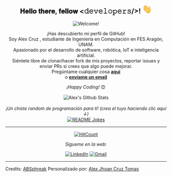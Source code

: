 <div align="center">
<h2> 𝐇𝐞𝐥𝐥𝐨 𝐭𝐡𝐞𝐫𝐞, 𝐟𝐞𝐥𝐥𝐨𝐰 <𝚍𝚎𝚟𝚎𝚕𝚘𝚙𝚎𝚛𝚜/>! <img src="https://github.com/ABSphreak/ABSphreak/blob/master/gifs/Hi.gif" width="30px"></h2>
</div>

<div align="center" width="50">

<img src="https://i.imgur.com/dTYwdG1.gif" alt="Welcome!" width="300"/>

</div>

<div align="center">

¡Has descubierto mi perfil de GitHub! <br>
Soy Alex Cruz , estudiante de Ingeniería en Computación en FES Aragón, UNAM. <br>
Apasionado por el desarrollo de software, robótica, IoT e inteligencia artificial. <br>
Siéntete libre de clonar/hacer fork de mis proyectos, reportar issues y enviar PRs si crees que algo puede mejorar. <br>
Pregúntame cualquier cosa <a href="https://github.com/alexxjct/alexxjct/issues/new"><b>aquí</b></a><br>
o <a href="mailto:alexjct047@gmail.com"><b>envíame un email</b></a>

<i>¡Happy Coding!</i> 😊

</div>

<div align="center">

<img align="center" src="https://github-readme-stats.vercel.app/api?username=alexxjct&include_all_commits=true&count_private=true&show_icons=true&line_height=20&title_color=7A7ADB&icon_color=2234AE&text_color=D3D3D3&bg_color=0,000000,130F40" alt="Alex's Github Stats">

</br>
</br>
<i>¡Un chiste random de programación para ti! (crea el tuyo haciendo clic aquí ↓)</i><br>
<a href="https://readme-jokes.vercel.app"><img align="center" src="https://readme-jokes.vercel.app/api" alt="README Jokes"></a>

---
[![HitCount](http://hits.dwyl.com/alexxjct/alexxjct.svg)](http://hits.dwyl.com/alexxjct/alexxjct)

<i>Sígueme en la web:</i><br>

<a href="https://www.linkedin.com/in/alex-j-cruz-tomas-73b986215/" target="_blank"><img src="https://img.shields.io/badge/LinkedIn-%230077B5.svg?&style=flat-square&logo=linkedin&logoColor=white" alt="LinkedIn"></a>
<a href="mailto:alexjct047@gmail.com" target="_blank"><img src="https://img.shields.io/badge/Gmail-%23D14836.svg?&style=flat-square&logo=gmail&logoColor=white" alt="Gmail"></a>

</div>

<!--
**alexxjct/alexxjct** is a ✨ _special_ ✨ repository because its `README.md` (this file) appears on your GitHub profile.

🔭 Actualmente trabajando en: Cell on the Move - App móvil para talleres de reparación
🌱 Aprendiendo: Inteligencia Artificial y Machine Learning
👯 Buscando colaborar en: Proyectos de IoT y robótica
🤔 Buscando ayuda con: Algoritmos de IA avanzados
💬 Pregúntame sobre: Python, Java, Flutter, Arduino, ESP32
📫 Cómo contactarme: alexjct047@gmail.com
⚡ Dato curioso: Desarrollé una app que digitalizó completamente mi negocio de reparación de teléfonos
-->

-----
Credits: [ABSphreak](https://github.com/ABSphreak)
Personalizado por: [Alex Jhoan Cruz Tomas](https://github.com/alexxjct)

